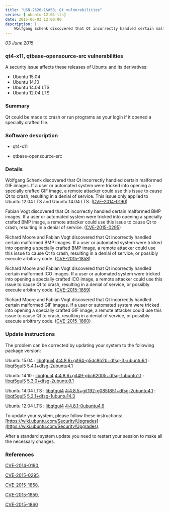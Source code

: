 ```yaml
---
title: "USN-2626-1&#58; Qt vulnerabilities"
series: [ ubuntu-12.04-lts]
date: 2015-06-03 12:00:00
description: |
    Wolfgang Schenk discovered that Qt incorrectly handled certain malformed GIF images. If a user or automated system were tricked into opening a specially crafted GIF image, a remote attacker could use this issue to cause Qt to crash, resulting in a denial of service. This issue only applied to Ubuntu 12.04 LTS and Ubuntu 14.04 LTS. ([CVE-2014-0190](http://people.ubuntu.com/~ubuntu-security/cve/CVE-2014-0190))
--- 
```

 
 

*03 June 2015*

### qt4-x11, qtbase-opensource-src vulnerabilities

A security issue affects these releases of Ubuntu and its derivatives:

* Ubuntu 15.04
* Ubuntu 14.10
* Ubuntu 14.04 LTS
* Ubuntu 12.04 LTS

### Summary

Qt could be made to crash or run programs as your login if it opened a specially crafted file.

### Software description

* qt4-x11 

* qtbase-opensource-src 

### Details

Wolfgang Schenk discovered that Qt incorrectly handled certain malformed GIF images. If a user or automated system were tricked into opening a specially crafted GIF image, a remote attacker could use this issue to cause Qt to crash, resulting in a denial of service. This issue only applied to Ubuntu 12.04 LTS and Ubuntu 14.04 LTS. ([CVE-2014-0190](http://people.ubuntu.com/~ubuntu-security/cve/CVE-2014-0190))

Fabian Vogt discovered that Qt incorrectly handled certain malformed BMP images. If a user or automated system were tricked into opening a specially crafted BMP image, a remote attacker could use this issue to cause Qt to crash, resulting in a denial of service. ([CVE-2015-0295](http://people.ubuntu.com/~ubuntu-security/cve/CVE-2015-0295))

Richard Moore and Fabian Vogt discovered that Qt incorrectly handled certain malformed BMP images. If a user or automated system were tricked into opening a specially crafted BMP image, a remote attacker could use this issue to cause Qt to crash, resulting in a denial of service, or possibly execute arbitrary code. ([CVE-2015-1858](http://people.ubuntu.com/~ubuntu-security/cve/CVE-2015-1858))

Richard Moore and Fabian Vogt discovered that Qt incorrectly handled certain malformed ICO images. If a user or automated system were tricked into opening a specially crafted ICO image, a remote attacker could use this issue to cause Qt to crash, resulting in a denial of service, or possibly execute arbitrary code. ([CVE-2015-1859](http://people.ubuntu.com/~ubuntu-security/cve/CVE-2015-1859))

Richard Moore and Fabian Vogt discovered that Qt incorrectly handled certain malformed GIF images. If a user or automated system were tricked into opening a specially crafted GIF image, a remote attacker could use this issue to cause Qt to crash, resulting in a denial of service, or possibly execute arbitrary code. ([CVE-2015-1860](http://people.ubuntu.com/~ubuntu-security/cve/CVE-2015-1860)) 

### Update instructions

The problem can be corrected by updating your system to the following package version:

Ubuntu 15.04
 : [libqtgui4](https://launchpad.net/ubuntu/+source/qt4-x11) <span> [4:4.8.6+git64-g5dc8b2b+dfsg-3~ubuntu6.1](https://launchpad.net/ubuntu/+source/qt4-x11/4:4.8.6+git64-g5dc8b2b+dfsg-3~ubuntu6.1) </span> 
 : [libqt5gui5](https://launchpad.net/ubuntu/+source/qtbase-opensource-src) <span> [5.4.1+dfsg-2ubuntu4.1](https://launchpad.net/ubuntu/+source/qtbase-opensource-src/5.4.1+dfsg-2ubuntu4.1) </span> 

Ubuntu 14.10
 : [libqtgui4](https://launchpad.net/ubuntu/+source/qt4-x11) <span> [4:4.8.6+git49-gbc62005+dfsg-1ubuntu1.1](https://launchpad.net/ubuntu/+source/qt4-x11/4:4.8.6+git49-gbc62005+dfsg-1ubuntu1.1) </span> 
 : [libqt5gui5](https://launchpad.net/ubuntu/+source/qtbase-opensource-src) <span> [5.3.0+dfsg-2ubuntu9.1](https://launchpad.net/ubuntu/+source/qtbase-opensource-src/5.3.0+dfsg-2ubuntu9.1) </span> 

Ubuntu 14.04 LTS
 : [libqtgui4](https://launchpad.net/ubuntu/+source/qt4-x11) <span> [4:4.8.5+git192-g085f851+dfsg-2ubuntu4.1](https://launchpad.net/ubuntu/+source/qt4-x11/4:4.8.5+git192-g085f851+dfsg-2ubuntu4.1) </span> 
 : [libqt5gui5](https://launchpad.net/ubuntu/+source/qtbase-opensource-src) <span> [5.2.1+dfsg-1ubuntu14.3](https://launchpad.net/ubuntu/+source/qtbase-opensource-src/5.2.1+dfsg-1ubuntu14.3) </span> 

Ubuntu 12.04 LTS
 : [libqtgui4](https://launchpad.net/ubuntu/+source/qt4-x11) <span> [4:4.8.1-0ubuntu4.9](https://launchpad.net/ubuntu/+source/qt4-x11/4:4.8.1-0ubuntu4.9) </span> 

To update your system, please follow these instructions: [https://wiki.ubuntu.com/Security/Upgrades](https://wiki.ubuntu.com/Security/Upgrades).

After a standard system update you need to restart your session to make all the necessary changes. 

### References

 
 [CVE-2014-0190](http://people.ubuntu.com/~ubuntu-security/cve/CVE-2014-0190), 

 [CVE-2015-0295](http://people.ubuntu.com/~ubuntu-security/cve/CVE-2015-0295), 

 [CVE-2015-1858](http://people.ubuntu.com/~ubuntu-security/cve/CVE-2015-1858), 

 [CVE-2015-1859](http://people.ubuntu.com/~ubuntu-security/cve/CVE-2015-1859), 

 [CVE-2015-1860](http://people.ubuntu.com/~ubuntu-security/cve/CVE-2015-1860)
 

